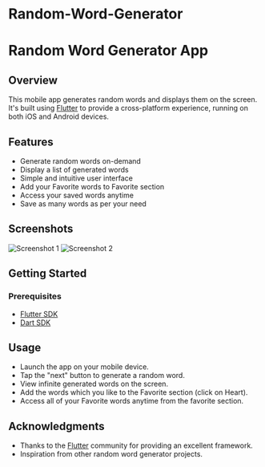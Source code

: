 # Random-Word-Generator
# Random Word Generator App

## Overview
This mobile app generates random words and displays them on the screen. It's built using [Flutter](https://flutter.dev/) to provide a cross-platform experience, running on both iOS and Android devices.

## Features

- Generate random words on-demand
- Display a list of generated words
- Simple and intuitive user interface
- Add your Favorite words to Favorite section
- Access your saved words anytime
- Save as many words as per your need

## Screenshots

![Screenshot 1](path/to/screenshot1.png)
![Screenshot 2](path/to/screenshot2.png)

## Getting Started

### Prerequisites

- [Flutter SDK](https://flutter.dev/docs/get-started/install)
- [Dart SDK](https://dart.dev/get-dart)

## Usage

- Launch the app on your mobile device.
- Tap the "next" button to generate a random word.
- View infinite generated words on the screen.
- Add the words which you like to the Favorite section (click on Heart).
- Access all of your Favorite words anytime from the favorite section.

## Acknowledgments
- Thanks to the [Flutter](https://flutter.dev/) community for providing an excellent framework.
- Inspiration from other random word generator projects.

